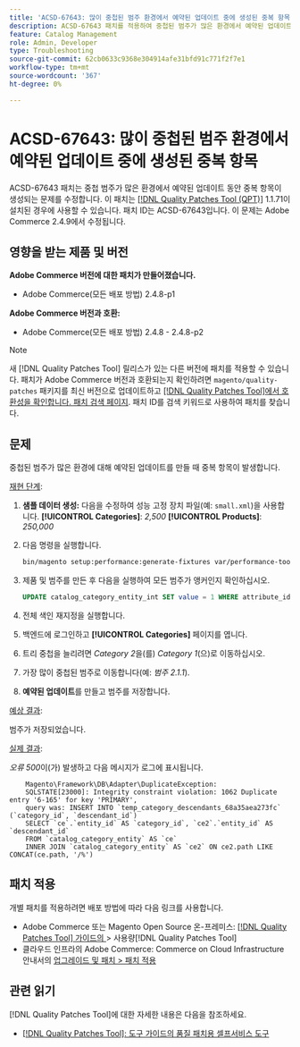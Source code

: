 ```yaml
---
title: 'ACSD-67643: 많이 중첩된 범주 환경에서 예약된 업데이트 중에 생성된 중복 항목'
description: ACSD-67643 패치를 적용하여 중첩된 범주가 많은 환경에서 예약된 업데이트 중에 중복 항목이 생성되는 Adobe Commerce 문제를 수정합니다.
feature: Catalog Management
role: Admin, Developer
type: Troubleshooting
source-git-commit: 62cb0633c9368e304914afe31bfd91c771f2f7e1
workflow-type: tm+mt
source-wordcount: '367'
ht-degree: 0%

---
```



# ACSD-67643: 많이 중첩된 범주 환경에서 예약된 업데이트 중에 생성된 중복 항목

ACSD-67643 패치는 중첩 범주가 많은 환경에서 예약된 업데이트 동안 중복 항목이 생성되는 문제를 수정합니다. 이 패치는 [[!DNL Quality Patches Tool (QPT)]](/help/tools/quality-patches-tool/quality-patches-tool-to-self-serve-quality-patches.md) 1.1.71이 설치된 경우에 사용할 수 있습니다. 패치 ID는 ACSD-67643입니다. 이 문제는 Adobe Commerce 2.4.9에서 수정됩니다.

## 영향을 받는 제품 및 버전

**Adobe Commerce 버전에 대한 패치가 만들어졌습니다.**

* Adobe Commerce(모든 배포 방법) 2.4.8-p1

**Adobe Commerce 버전과 호환:**

* Adobe Commerce(모든 배포 방법) 2.4.8 - 2.4.8-p2

>[!NOTE]
>
>새 [!DNL Quality Patches Tool] 릴리스가 있는 다른 버전에 패치를 적용할 수 있습니다. 패치가 Adobe Commerce 버전과 호환되는지 확인하려면 `magento/quality-patches` 패키지를 최신 버전으로 업데이트하고 [[!DNL Quality Patches Tool]에서 호환성을 확인합니다. 패치 검색 페이지](https://experienceleague.adobe.com/tools/commerce-quality-patches/index.html?lang=ko). 패치 ID를 검색 키워드로 사용하여 패치를 찾습니다.

## 문제

중첩된 범주가 많은 환경에 대해 예약된 업데이트를 만들 때 중복 항목이 발생합니다.

<u>재현 단계</u>:

1. **샘플 데이터 생성:**
다음을 수정하여 성능 고정 장치 파일(예: `small.xml`)을 사용합니다.
   **[!UICONTROL Categories]**: *2,500*
   **[!UICONTROL Products]**: *250,000*

1. 다음 명령을 실행합니다.

   ```bash
   bin/magento setup:performance:generate-fixtures var/performance-toolkit/profiles/ce/small.xml
   ```

1. 제품 및 범주를 만든 후 다음을 실행하여 모든 범주가 앵커인지 확인하십시오.

   ```sql
   UPDATE catalog_category_entity_int SET value = 1 WHERE attribute_id = (SELECT attribute_id FROM eav_attribute WHERE attribute_code = 'is_anchor');
   ```

1. 전체 색인 재지정을 실행합니다.
1. 백엔드에 로그인하고 **[!UICONTROL Categories]** 페이지를 엽니다.
1. 트리 중첩을 늘리려면 *Category 2*&#x200B;을(를) *Category 1*(으)로 이동하십시오.
1. 가장 많이 중첩된 범주로 이동합니다(예: *범주 2.1.1*).
1. **예약된 업데이트**&#x200B;를 만들고 범주를 저장합니다.

<u>예상 결과</u>:

범주가 저장되었습니다.

<u>실제 결과</u>:

*오류 500*&#x200B;이(가) 발생하고 다음 메시지가 로그에 표시됩니다.

```
    Magento\Framework\DB\Adapter\DuplicateException:
    SQLSTATE[23000]: Integrity constraint violation: 1062 Duplicate entry '6-165' for key 'PRIMARY', 
    query was: INSERT INTO `temp_category_descendants_68a35aea273fc` (`category_id`, `descendant_id`)
    SELECT `ce`.`entity_id` AS `category_id`, `ce2`.`entity_id` AS `descendant_id`
    FROM `catalog_category_entity` AS `ce`
    INNER JOIN `catalog_category_entity` AS `ce2` ON ce2.path LIKE CONCAT(ce.path, '/%')
```

## 패치 적용

개별 패치를 적용하려면 배포 방법에 따라 다음 링크를 사용합니다.

* Adobe Commerce 또는 Magento Open Source 온-프레미스: [[!DNL Quality Patches Tool]  가이드의 ](/help/tools/quality-patches-tool/usage.md)> 사용량[!DNL Quality Patches Tool]
* 클라우드 인프라의 Adobe Commerce: Commerce on Cloud Infrastructure 안내서의 [업그레이드 및 패치 > 패치 적용](https://experienceleague.adobe.com/docs/commerce-cloud-service/user-guide/develop/upgrade/apply-patches.html?lang=ko)

## 관련 읽기

[!DNL Quality Patches Tool]에 대한 자세한 내용은 다음을 참조하세요.

* [[!DNL Quality Patches Tool]: 도구 가이드의 품질 패치용 셀프서비스 도구](/help/tools/quality-patches-tool/quality-patches-tool-to-self-serve-quality-patches.md)
